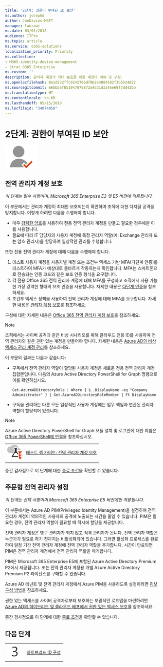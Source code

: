 ```yaml
---
title: '2단계: 권한이 부여된 ID 보안'
ms.author: josephd
author: JoeDavies-MSFT
manager: laurawi
ms.date: 03/01/2018
audience: ITPro
ms.topic: article
ms.service: o365-solutions
localization_priority: Priority
ms.collection:
- M365-identity-device-management
- Strat_O365_Enterprise
ms.custom: ''
description: 관리자 계정의 최대 보호를 위한 계정의 이해 및 구성.
ms.openlocfilehash: 8a1d232ffc0242766d79b2e4884582f3b5524d22
ms.sourcegitcommit: 66bb5af851947078872a4d31d3246e69f7dd42bb
ms.translationtype: HT
ms.contentlocale: ko-KR
ms.lasthandoff: 05/15/2019
ms.locfileid: "34074058"
---
```

# <a name="step-2-secure-your-privileged-identities"></a>2단계: 권한이 부여된 ID 보안

![](./media/deploy-foundation-infrastructure/identity_icon-small.png)

<a name="identity-global-admin"></a>
## <a name="protect-global-administrator-accounts"></a>전역 관리자 계정 보호

*이 단계는 필수 사항이며, Microsoft 365 Enterprise E3 및 E5 버전에 적용됩니다.*

이 부문에서는 관리자 계정이 최대한 보호되는지 확인하여 조직에 대한 디지털 공격을 방지합니다. 이렇게 하려면 다음을 수행해야 합니다.

- 매우 [강력한 암호](https://support.microsoft.com//help/4026406/microsoft-account-create-a-strong-password)를 사용하여 전용 전역 관리자 계정을 만들고 필요한 경우에만 이를 사용합니다.
- 필요에 따라 IT 담당자의 사용자 계정에 특정 관리자 역할(예: Exchange 관리자 또는 암호 관리자)을 할당하여 일상적인 관리를 수행합니다.

또한 전용 전역 관리자 계정에 대해 다음을 수행해야 합니다.

1. 테스트 사용자 계정을 사용자별 계정 또는 조건부 액세스 기반 MFA(다단계 인증)를 테스트하여 MFA가 예상대로 올바르게 작동하는지 확인합니다. MFA는 스마트폰으로 전송되는 인증 코드와 같은 보조 인증 형식을 요구합니다.
2. 각 전용 Office 365 전역 관리자 계정에 대해 MFA를 구성하고 조직에서 사용 가능한 가장 강력한 형태의 보조 인증을 사용합니다. 자세한 내용은 [다단계 인증](identity-multi-factor-authentication.md#identity-mfa)을 참조하세요.
2. 조건부 액세스 정책을 사용하여 전역 관리자 계정에 대해 MFA를 요구합니다. 자세한 내용은 [관리자 계정 보호](identity-access-prerequisites.md#protecting-administrator-accounts)를 참조하세요.

구성에 대한 자세한 내용은 [Office 365 전역 관리자 계정 보호](https://docs.microsoft.com/office365/enterprise/protect-your-global-administrator-accounts)를 참조하세요.

> [!Note]
> 조직에서는 사이버 공격과 같은 비상 시나리오를 위해 클라우드 전용 ID를 사용하여 전역 관리자와 같은 권한 있는 계정을 만들어야 합니다. 자세한 내용은 [Azure AD의 비상 액세스 관리 계정 관리](https://docs.microsoft.com/azure/active-directory/users-groups-roles/directory-emergency-access)를 참조하세요.

이 부문의 결과는 다음과 같습니다:

- 구독에서 전역 관리자 역할이 할당된 사용자 계정은 새로운 전용 전역 관리자 계정 집합뿐입니다. 다음의 Azure Active Directory PowerShell for Graph 명령으로 이를 확인하십시오. 
  ```
  Get-AzureADDirectoryRole | Where { $_.DisplayName -eq "Company Administrator" } | Get-AzureADDirectoryRoleMember | Ft DisplayName
  ```
- 구독을 관리하는 다른 모든 일상적인 사용자 계정에는 업무 책임과 연관된 관리자 역할이 할당되어 있습니다.

> [!Note]
> Azure Active Directory PowerShell for Graph 모듈 설치 및 로그인에 대한 지침은 [Office 365 PowerShell에 연결](https://docs.microsoft.com/office365/enterprise/powershell/connect-to-office-365-powershell)을 참조하십시오.

|||
|:-------|:-----|
|![Microsoft 클라우드의 테스트 랩 가이드](media/m365-enterprise-test-lab-guides/cloud-tlg-icon-small.png)| [테스트 랩 가이드: 전역 관리자 계정 보호](protect-global-administrator-accounts-microsoft-365-test-environment.md) |
|||

중간 검사점으로 이 단계에 대한 [종료 조건](identity-exit-criteria.md#crit-identity-global-admin)을 확인할 수 있습니다.


<a name="identity-pim"></a>
## <a name="set-up-on-demand-global-administrators"></a>주문형 전역 관리자 설정

*이 단계는 선택 사항이며 Microsoft 365 Enterprise E5 버전에만 적용됩니다.*

이 부문에서는 Azure AD PIM(Privileged Identity Management)을 설정하여 전역 관리자 계정이 악의적인 사용자의 공격에 노출되는 시간을 줄일 수 있습니다. PIM은 필요한 경우, 전역 관리자 역할이 필요할 때 적시에 할당을 제공합니다.  

전역 관리자 계정은 영구 관리자가 되지 않고 적격 관리자가 됩니다. 전역 관리자 역할은 누군가가 필요로 하기 전까지는 비활성화되어 있습니다. 그러면 활성화 프로세스를 완료하여 일정 기간 전역 관리자 계정에 전역 관리자 역할을 추가합니다. 시간이 만료되면 PIM은 전역 관리자 계정에서 전역 관리자 역할을 제거합니다.

PIM은 Microsoft 365 Enterprise E5에 포함된 Azure Active Directory Premium P2에서 제공됩니다. 또는 전역 관리자 계정용 개별 Azure Active Directory Premium P2 라이선스를 구매할 수 있습니다.

Azure AD 테넌트 및 전역 관리자 계정에서 Azure PIM을 사용하도록 설정하려면 [PIM 구성 방법](https://docs.microsoft.com/azure/active-directory/active-directory-privileged-identity-management-configure)을 참조하세요.

권한 있는 액세스를 사이버 공격자로부터 보호하는 포괄적인 로드맵을 마련하려면 [Azure AD의 하이브리드 및 클라우드 배포에서 권한 있는 액세스 보호](https://docs.microsoft.com/azure/active-directory/admin-roles-best-practices)를 참조하세요.

중간 검사점으로 이 단계에 대한 [종료 조건](identity-exit-criteria.md#crit-identity-pim)을 확인할 수 있습니다.


## <a name="next-step"></a>다음 단계

|||
|:-------|:-----|
|![](./media/stepnumbers/Step3.png)| [하이브리드 ID 구성](identity-azure-ad-connect.md) |


